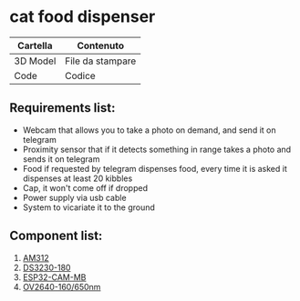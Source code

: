 # cat food dispenser 
| Cartella 		| Contenuto 		|
| ------ 		| ------ 			|
| 3D Model  	| File da stampare 	|
| Code  		| Codice   			|


## Requirements list:
- Webcam that allows you to take a photo on demand, and send it on telegram
- Proximity sensor that if it detects something in range takes a photo and sends it on telegram
- Food if requested by telegram dispenses food, every time it is asked it dispenses at least 20 kibbles
- Cap, it won't come off if dropped
- Power supply via usb cable
- System to vicariate it to the ground



## Component list:
1. [AM312](https://it.aliexpress.com/item/32921030810.html?spm=a2g0o.order_list.order_list_main.43.66ca3696HUatzk&gatewayAdapt=glo2ita)
1. [DS3230-180](https://it.aliexpress.com/item/1943129663.html?spm=a2g0o.order_list.order_list_main.51.75fe3696Li6PJf&gatewayAdapt=glo2ita)
1. [ESP32-CAM-MB](https://it.aliexpress.com/item/1005003334474586.html?pdp_npi=2%40dis%21EUR%21%E2%82%AC%201%2C14%21%E2%82%AC%200%2C90%21%21%21%21%21%402100bb5116712687796615069e42dc%2112000025271323938%21sh01&spm=a2g0o.store_pc_home.productList_2003291409014.pic_6)
1. [OV2640-160/650nm](https://it.aliexpress.com/item/1005004518669324.html?spm=a2g0o.order_list.order_list_main.61.75fe3696Li6PJf&gatewayAdapt=glo2ita)

